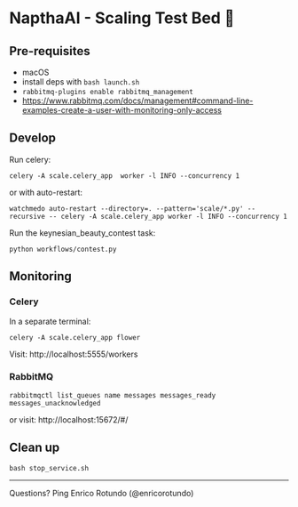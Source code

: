 # NapthaAI - Scaling Test Bed 🚀


## Pre-requisites

- macOS
- install deps with `bash launch.sh`
- `rabbitmq-plugins enable rabbitmq_management`
- https://www.rabbitmq.com/docs/management#command-line-examples-create-a-user-with-monitoring-only-access

## Develop

Run celery:

```
celery -A scale.celery_app  worker -l INFO --concurrency 1
```

or with auto-restart:

```
watchmedo auto-restart --directory=. --pattern='scale/*.py' --recursive -- celery -A scale.celery_app worker -l INFO --concurrency 1
```

Run the keynesian_beauty_contest task:

```
python workflows/contest.py
```


## Monitoring

### Celery

In a separate terminal:

```
celery -A scale.celery_app flower
```

Visit: http://localhost:5555/workers


### RabbitMQ

```
rabbitmqctl list_queues name messages messages_ready messages_unacknowledged
```

or visit: http://localhost:15672/#/

## Clean up

```
bash stop_service.sh
```


--- 

Questions? Ping Enrico Rotundo (@enricorotundo)

